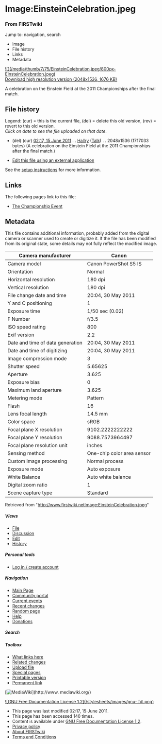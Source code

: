 

# Image:EinsteinCelebration.jpeg

### From FIRSTwiki

Jump to: navigation, search

  * Image
  * File history
  * Links
  * Metadata

[![](/media/thumb/7/75/EinsteinCelebration.jpeg/800px-
EinsteinCelebration.jpeg)](/media/7/75/EinsteinCelebration.jpeg)  
[Download high resolution version (2048x1536, 1676
KB)](/media/7/75/EinsteinCelebration.jpeg)

A celebration on the Einstein Field at the 2011 Championships after the final
match.

## File history

Legend: (cur) = this is the current file, (del) = delete this old version,
(rev) = revert to this old version.  
_Click on date to see the file uploaded on that date_.

  * (del) (cur) [02:17, 15 June 2011](/media/7/75/EinsteinCelebration.jpeg "/media/7/75/EinsteinCelebration.jpeg" ) . . [Hallry](User:Hallry "User:Hallry" ) ([Talk](User_talk:Hallry "User talk:Hallry" )) . . 2048x1536 (1717033 bytes) (A celebration on the Einstein Field at the 2011 Championships after the final match.)
  

  * [Edit this file using an external application](/index.php?title=Image:EinsteinCelebration.jpeg&action=edit&externaledit=true&mode=file "Image:EinsteinCelebration.jpeg" )

See the [setup
instructions](http://meta.wikimedia.org/wiki/Help:External_editors
"http://meta.wikimedia.org/wiki/Help:External_editors" ) for more information.

## Links

The following pages link to this file:

  * [The Championship Event](The_Championship_Event "The Championship Event" )

## Metadata

This file contains additional information, probably added from the digital
camera or scanner used to create or digitize it. If the file has been modified
from its original state, some details may not fully reflect the modified
image.

Camera manufacturer |  Canon  
---|---  
Camera model |  Canon PowerShot S5 IS  
Orientation |  Normal  
Horizontal resolution |  180 dpi  
Vertical resolution |  180 dpi  
File change date and time |  20:04, 30 May 2011  
Y and C positioning |  1  
Exposure time |  1/50 sec (0.02)  
F Number |  f/3.5  
ISO speed rating |  800  
Exif version |  2.2  
Date and time of data generation |  20:04, 30 May 2011  
Date and time of digitizing |  20:04, 30 May 2011  
Image compression mode |  3  
Shutter speed |  5.65625  
Aperture |  3.625  
Exposure bias |  0  
Maximum land aperture |  3.625  
Metering mode |  Pattern  
Flash |  16  
Lens focal length |  14.5 mm  
Color space |  sRGB  
Focal plane X resolution |  9102.2222222222  
Focal plane Y resolution |  9088.7573964497  
Focal plane resolution unit |  inches  
Sensing method |  One-chip color area sensor  
Custom image processing |  Normal process  
Exposure mode |  Auto exposure  
White Balance |  Auto white balance  
Digital zoom ratio |  1  
Scene capture type |  Standard  
  
Retrieved from
"<http://www.firstwiki.netImage:EinsteinCelebration.jpeg>"

##### Views

  * [File](Image:EinsteinCelebration.jpeg)
  * [Discussion](/index.php?title=Image_talk:EinsteinCelebration.jpeg&action=edit)
  * [Edit](/index.php?title=Image:EinsteinCelebration.jpeg&action=edit)
  * [History](/index.php?title=Image:EinsteinCelebration.jpeg&action=history)

##### Personal tools

  * [Log in / create account](/index.php?title=Special:Userlogin&returnto=Image:EinsteinCelebration.jpeg)

[](Main_Page "Main Page" )

##### Navigation

  * [Main Page](Main_Page)
  * [Community portal](FIRSTwiki:Community_portal)
  * [Current events](Current_events)
  * [Recent changes](Special:Recentchanges)
  * [Random page](Special:Random)
  * [Help](FIRSTwiki:Help)
  * [Donations](FIRSTwiki:Site_support)

##### Search



##### Toolbox

  * [What links here](Special:Whatlinkshere/Image:EinsteinCelebration.jpeg)
  * [Related changes](Special:Recentchangeslinked/Image:EinsteinCelebration.jpeg)
  * [Upload file](Special:Upload)
  * [Special pages](Special:Specialpages)
  * [Printable version](/index.php?title=Image:EinsteinCelebration.jpeg&printable=yes)
  * [Permanent link](/index.php?title=Image:EinsteinCelebration.jpeg&oldid=80515)

[![MediaWiki](/skins/common/images/poweredby_mediawiki_88x31.png)](http://www.
mediawiki.org/)

[![GNU Free Documentation License 1.2](/stylesheets/images/gnu-
fdl.png)](http://www.gnu.org/copyleft/fdl.html)

  * This page was last modified 02:17, 15 June 2011.
  * This page has been accessed 140 times.
  * Content is available under [GNU Free Documentation License 1.2](http://www.gnu.org/copyleft/fdl.html "http://www.gnu.org/copyleft/fdl.html" ).
  * [Privacy policy](FIRSTwiki:Privacy_policy "FIRSTwiki:Privacy policy" )
  * [About FIRSTwiki](FIRSTwiki:About "FIRSTwiki:About" )
  * [Terms and Conditions](FIRSTwiki:Terms_and_conditions "FIRSTwiki:Terms and conditions" )

